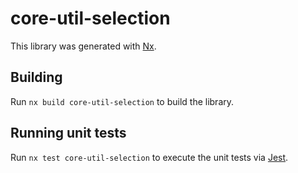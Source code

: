 # core-util-selection

This library was generated with [Nx](https://nx.dev).

## Building

Run `nx build core-util-selection` to build the library.

## Running unit tests

Run `nx test core-util-selection` to execute the unit tests via [Jest](https://jestjs.io).
